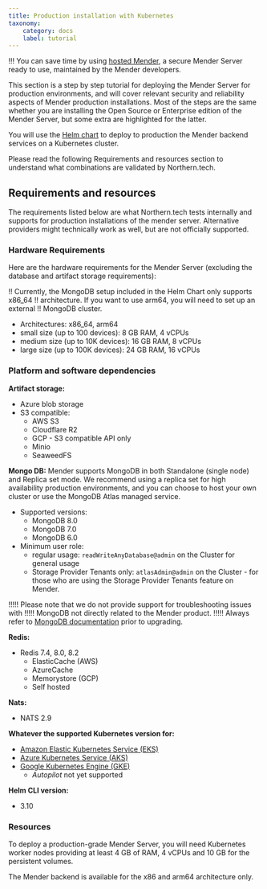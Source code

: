 ```yaml
---
title: Production installation with Kubernetes
taxonomy:
    category: docs
    label: tutorial
---
```


!!! You can save time by using [hosted Mender](https://hosted.mender.io?target=_blank), a secure Mender Server ready to use, maintained by the Mender developers.


This section is a step by step tutorial for deploying the Mender Server for production
environments, and will cover relevant security and reliability aspects of Mender
production installations.  Most of the steps are the same whether you are installing
the Open Source or Enterprise edition of the Mender Server, but some extra are
highlighted for the latter.

You will use the [Helm chart](https://github.com/mendersoftware/mender-helm) to
deploy to production the Mender backend services on a Kubernetes cluster.

Please read the following Requirements and resources section to understand what combinations are validated by Northern.tech.

## Requirements and resources

The requirements listed below are what Northern.tech tests internally and supports for production installations of the mender server. Alternative providers might technically work as well, but are not officially supported.

### Hardware Requirements
Here are the hardware requirements for the Mender Server (excluding the
database and artifact storage requirements):

!! Currently, the MongoDB setup included in the Helm Chart  only supports x86_64
!! architecture. If you want to use arm64, you will need to set up an external
!! MongoDB cluster.

* Architectures: x86_64, arm64
* small size (up to 100 devices): 8 GB RAM, 4 vCPUs
* medium size (up to 10K devices): 16 GB RAM, 8 vCPUs
* large size (up to 100K devices): 24 GB RAM, 16 vCPUs

### Platform and software dependencies


**Artifact storage:**
* Azure blob storage
* S3 compatible:
  * AWS S3
  * Cloudflare R2
  * GCP - S3 compatible API only
  * Minio
  * SeaweedFS


**Mongo DB:**
Mender supports MongoDB in both Standalone (single node) and Replica set mode.
We recommend using a replica set for high availability production environments,
and you can choose to host your own cluster or use the MongoDB Atlas managed
service.
* Supported versions:
  * MongoDB 8.0
  * MongoDB 7.0
  * MongoDB 6.0
* Minimum user role:
  * regular usage: `readWriteAnyDatabase@admin` on the Cluster for general usage
  * Storage Provider Tenants only: `atlasAdmin@admin` on the Cluster - for those
    who are using the Storage Provider Tenants feature on Mender.

!!!!! Please note that we do not provide support for troubleshooting issues with
!!!!! MongoDB not directly related to the Mender product.
!!!!! Always refer to [MongoDB documentation](https://www.mongodb.com/docs/manual/) prior to upgrading.

**Redis:**
* Redis 7.4, 8.0, 8.2
  * ElasticCache (AWS)
  * AzureCache
  * Memorystore (GCP)
  * Self hosted

**Nats:**
* NATS 2.9

**Whatever the supported Kubernetes version for:**
* [Amazon Elastic Kubernetes Service (EKS)](https://aws.amazon.com/eks/)
* [Azure Kubernetes Service (AKS)](https://azure.microsoft.com/en-au/services/kubernetes-service/)
* [Google Kubernetes Engine (GKE)](https://cloud.google.com/kubernetes-engine/)
    * *Autopilot* not yet supported

**Helm CLI version:**
* 3.10

### Resources

To deploy a production-grade Mender Server, you will need Kubernetes worker nodes providing
at least 4 GB of RAM, 4 vCPUs and 10 GB for the persistent volumes.

The Mender backend is available for the x86 and arm64 architecture only.
